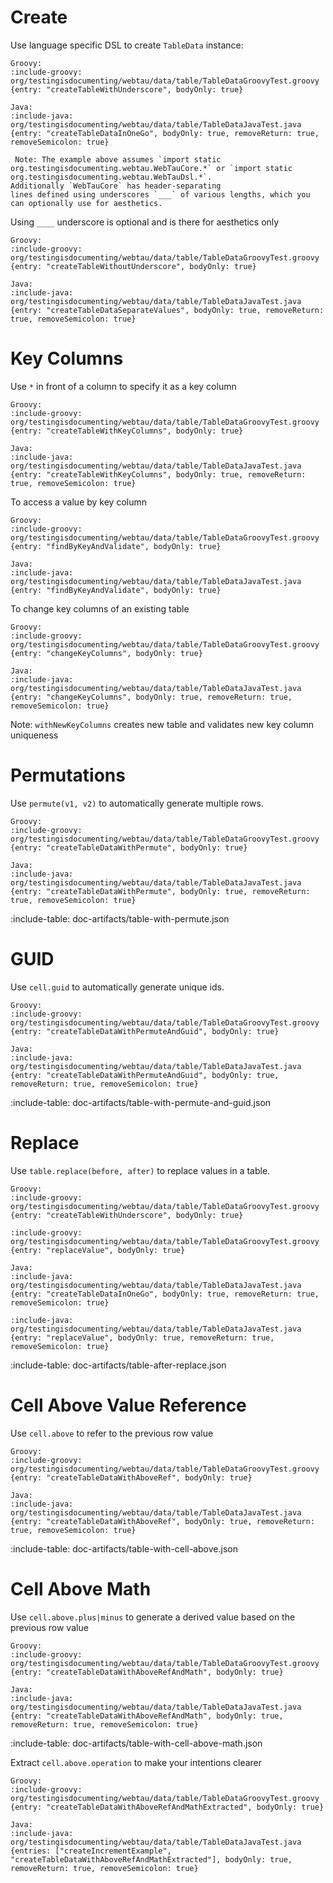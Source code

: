 # Create

Use language specific DSL to create `TableData` instance:

```tabs
Groovy:
:include-groovy: org/testingisdocumenting/webtau/data/table/TableDataGroovyTest.groovy {entry: "createTableWithUnderscore", bodyOnly: true}

Java:
:include-java: org/testingisdocumenting/webtau/data/table/TableDataJavaTest.java {entry: "createTableDataInOneGo", bodyOnly: true, removeReturn: true, removeSemicolon: true}

 Note: The example above assumes `import static org.testingisdocumenting.webtau.WebTauCore.*` or `import static org.testingisdocumenting.webtau.WebTauDsl.*`.
Additionally `WebTauCore` has header-separating 
lines defined using underscores `___` of various lengths, which you can optionally use for aesthetics. 
```

Using `____` underscore is optional and is there for aesthetics only

```tabs
Groovy:
:include-groovy: org/testingisdocumenting/webtau/data/table/TableDataGroovyTest.groovy {entry: "createTableWithoutUnderscore", bodyOnly: true}

Java:
:include-java: org/testingisdocumenting/webtau/data/table/TableDataJavaTest.java {entry: "createTableDataSeparateValues", bodyOnly: true, removeReturn: true, removeSemicolon: true}
```

# Key Columns

Use `*` in front of a column to specify it as a key column

```tabs
Groovy:
:include-groovy: org/testingisdocumenting/webtau/data/table/TableDataGroovyTest.groovy {entry: "createTableWithKeyColumns", bodyOnly: true}

Java:
:include-java: org/testingisdocumenting/webtau/data/table/TableDataJavaTest.java {entry: "createTableWithKeyColumns", bodyOnly: true, removeReturn: true, removeSemicolon: true}
```

To access a value by key column

```tabs
Groovy:
:include-groovy: org/testingisdocumenting/webtau/data/table/TableDataGroovyTest.groovy {entry: "findByKeyAndValidate", bodyOnly: true}

Java:
:include-java: org/testingisdocumenting/webtau/data/table/TableDataJavaTest.java {entry: "findByKeyAndValidate", bodyOnly: true}
```

To change key columns of an existing table

```tabs
Groovy:
:include-groovy: org/testingisdocumenting/webtau/data/table/TableDataGroovyTest.groovy {entry: "changeKeyColumns", bodyOnly: true}

Java:
:include-java: org/testingisdocumenting/webtau/data/table/TableDataJavaTest.java {entry: "changeKeyColumns", bodyOnly: true, removeReturn: true, removeSemicolon: true}
```

Note: `withNewKeyColumns` creates new table and validates new key column uniqueness

# Permutations

Use `permute(v1, v2)` to automatically generate multiple rows.

```tabs
Groovy:
:include-groovy: org/testingisdocumenting/webtau/data/table/TableDataGroovyTest.groovy {entry: "createTableDataWithPermute", bodyOnly: true}

Java:
:include-java: org/testingisdocumenting/webtau/data/table/TableDataJavaTest.java {entry: "createTableDataWithPermute", bodyOnly: true, removeReturn: true, removeSemicolon: true}
```

:include-table: doc-artifacts/table-with-permute.json

# GUID

Use `cell.guid` to automatically generate unique ids.

```tabs
Groovy:
:include-groovy: org/testingisdocumenting/webtau/data/table/TableDataGroovyTest.groovy {entry: "createTableDataWithPermuteAndGuid", bodyOnly: true}

Java:
:include-java: org/testingisdocumenting/webtau/data/table/TableDataJavaTest.java {entry: "createTableDataWithPermuteAndGuid", bodyOnly: true, removeReturn: true, removeSemicolon: true}
```

:include-table: doc-artifacts/table-with-permute-and-guid.json

# Replace

Use `table.replace(before, after)` to replace values in a table. 

```tabs
Groovy:
:include-groovy: org/testingisdocumenting/webtau/data/table/TableDataGroovyTest.groovy {entry: "createTableWithUnderscore", bodyOnly: true}

:include-groovy: org/testingisdocumenting/webtau/data/table/TableDataGroovyTest.groovy {entry: "replaceValue", bodyOnly: true}

Java:
:include-java: org/testingisdocumenting/webtau/data/table/TableDataJavaTest.java {entry: "createTableDataInOneGo", bodyOnly: true, removeReturn: true, removeSemicolon: true}

:include-java: org/testingisdocumenting/webtau/data/table/TableDataJavaTest.java {entry: "replaceValue", bodyOnly: true, removeReturn: true, removeSemicolon: true}
```

:include-table: doc-artifacts/table-after-replace.json

# Cell Above Value Reference

Use `cell.above` to refer to the previous row value

```tabs
Groovy:
:include-groovy: org/testingisdocumenting/webtau/data/table/TableDataGroovyTest.groovy {entry: "createTableDataWithAboveRef", bodyOnly: true}

Java:
:include-java: org/testingisdocumenting/webtau/data/table/TableDataJavaTest.java {entry: "createTableDataWithAboveRef", bodyOnly: true, removeReturn: true, removeSemicolon: true}
```

:include-table: doc-artifacts/table-with-cell-above.json

# Cell Above Math

Use `cell.above.plus|minus` to generate a derived value based on the previous row value 

```tabs
Groovy:
:include-groovy: org/testingisdocumenting/webtau/data/table/TableDataGroovyTest.groovy {entry: "createTableDataWithAboveRefAndMath", bodyOnly: true}

Java:
:include-java: org/testingisdocumenting/webtau/data/table/TableDataJavaTest.java {entry: "createTableDataWithAboveRefAndMath", bodyOnly: true, removeReturn: true, removeSemicolon: true}
```

:include-table: doc-artifacts/table-with-cell-above-math.json

Extract `cell.above.operation` to make your intentions clearer

```tabs
Groovy:
:include-groovy: org/testingisdocumenting/webtau/data/table/TableDataGroovyTest.groovy {entry: "createTableDataWithAboveRefAndMathExtracted", bodyOnly: true}

Java:
:include-java: org/testingisdocumenting/webtau/data/table/TableDataJavaTest.java {entries: ["createIncrementExample", "createTableDataWithAboveRefAndMathExtracted"], bodyOnly: true, removeReturn: true, removeSemicolon: true}
```